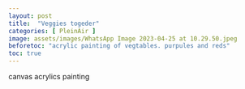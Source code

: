 ```yaml
---
layout: post
title:  "Veggies togeder"
categories: [ PleinAir ]
image: assets/images/WhatsApp Image 2023-04-25 at 10.29.50.jpeg
beforetoc: "acrylic painting of vegtables. purpules and reds"
toc: true
---
```


canvas acrylics painting